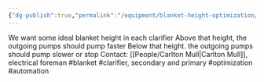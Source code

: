 ```yaml
---
{"dg-publish":true,"permalink":"/equipment/blanket-height-optimization/","noteIcon":"","created":"2025-01-07T12:18:00.377-06:00"}
---
```


We want some ideal blanket height in each clarifier
Above that height, the outgoing pumps should pump faster
Below that height. the outgoing pumps should pump slower or stop 
Contact: [[People/Carlton Mull\|Carlton Mull]], electrical foreman
#blanket
#clarifier, secondary and primary
#optimization
#automation
